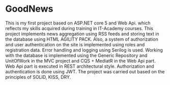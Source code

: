 # GoodNews
This is my first project based on ASP.NET core 5 and Web Api. which reflects my skills acquired during training in IT-Academy courses.
This project implements news aggregation using RSS feeds and storing text in the database using HTML AGILITY PACK. Also, a system of authorization and user authentication on the site is implemented using roles and registration data.
Error handling and logging using Serilog is used.
Working with the database is implemented using the Generic Repository and UnitOfWork in the MVC project  and CQS + MediatR in the Web Api part.
Web Api part is executed in REST architectural style. Authorization and authentication is done using JWT.
The project was carried out based on the principles of SOLID, KISS, DRY.

